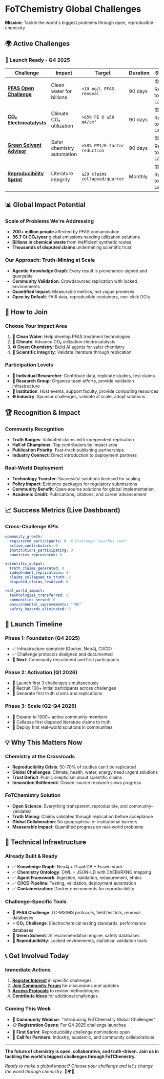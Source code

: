 # FoTChemistry Global Challenges

**Mission**: Tackle the world's biggest problems through open, reproducible chemistry

## 🌍 Active Challenges

### **🚀 Launch Ready - Q4 2025**

| Challenge | Impact | Target | Duration | Status |
|-----------|--------|--------|----------|--------|
| [**PFAS Open Challenge**](./01_pfas_open_challenge/) | Clean water for billions | `<10 ng/L PFAS removal` | 90 days | 🏗️ Ready to Launch |
| [**CO₂ Electrocatalysts**](./02_co2_electrocatalysts/) | Climate CO₂ utilization | `>85% FE @ ≥50 mA/cm²` | 90 days | 🏗️ Ready to Launch |
| [**Green Solvent Advisor**](./03_green_solvent_advisor/) | Safer chemistry automation | `≥50% PMI/E-factor reduction` | 90 days | 🏗️ Ready to Launch |
| [**Reproducibility Sprint**](./04_reproducibility_sprint/) | Literature integrity | `≥20 claims collapsed/quarter` | Monthly | 🏗️ Ready to Launch |

## 📊 Global Impact Potential

### **Scale of Problems We're Addressing**
- **200+ million people** affected by PFAS contamination
- **36.7 Gt CO₂/year** global emissions needing utilization solutions
- **Billions in chemical waste** from inefficient synthetic routes
- **Thousands of disputed claims** undermining scientific trust

### **Our Approach: Truth-Mining at Scale**
- **Agentic Knowledge Graph**: Every result is provenance-signed and queryable
- **Community Validation**: Crowdsourced replication with locked environments
- **Quantified Impact**: Measurable metrics, not vague promises
- **Open by Default**: FAIR data, reproducible containers, one-click DOIs

## 🎯 How to Join

### **Choose Your Impact Area**
1. **🌊 Clean Water**: Help develop PFAS treatment technologies
2. **🌱 Climate**: Advance CO₂ utilization electrocatalysts
3. **♻️ Green Chemistry**: Build AI agents for safer chemistry
4. **🔬 Scientific Integrity**: Validate literature through replication

### **Participation Levels**
- **🧪 Individual Researcher**: Contribute data, replicate studies, test claims
- **👥 Research Group**: Organize team efforts, provide validation infrastructure
- **🏢 Institution**: Host events, support faculty, provide computing resources
- **🌐 Industry**: Sponsor challenges, validate at scale, adopt solutions

## 🏆 Recognition & Impact

### **Community Recognition**
- **Truth Badges**: Validated claims with independent replication
- **Hall of Champions**: Top contributors by impact area
- **Publication Priority**: Fast-track publishing partnerships
- **Industry Connect**: Direct introduction to deployment partners

### **Real-World Deployment**
- **Technology Transfer**: Successful solutions licensed for scaling
- **Policy Impact**: Evidence packages for regulatory submissions
- **Community Benefit**: Open-source solutions for global implementation
- **Academic Credit**: Publications, citations, and career advancement

## 📈 Success Metrics (Live Dashboard)

### **Cross-Challenge KPIs**
```yaml
community_growth:
  registered_participants: 0  # Challenge launches soon!
  active_contributors: 0
  institutions_participating: 0
  countries_represented: 0

scientific_output:
  truth_claims_generated: 0
  independent_replications: 0
  claims_collapsed_to_truth: 0
  disputed_claims_resolved: 0

real_world_impact:
  technologies_transferred: 0
  communities_served: 0
  environmental_improvements: "TBD"
  safety_hazards_eliminated: 0
```

## 🚀 Launch Timeline

### **Phase 1: Foundation (Q4 2025)**
- ✅ Infrastructure complete (Docker, Neo4j, CI/CD)
- ✅ Challenge protocols designed and documented
- 🎯 **Next**: Community recruitment and first participants

### **Phase 2: Activation (Q1 2026)**
- 🎯 Launch first 3 challenges simultaneously
- 🎯 Recruit 100+ initial participants across challenges
- 🎯 Generate first truth claims and replications

### **Phase 3: Scale (Q2-Q4 2026)**
- 🎯 Expand to 1000+ active community members
- 🎯 Collapse first disputed literature claims to truth
- 🎯 Deploy first real-world solutions in communities

## 💡 Why This Matters Now

### **Chemistry at the Crossroads**
- **Reproducibility Crisis**: 50-70% of studies can't be replicated
- **Global Challenges**: Climate, health, water, energy need urgent solutions
- **Trust Deficit**: Public skepticism about scientific claims
- **Innovation Bottleneck**: Closed-source research slows progress

### **FoTChemistry Solution**
- **Open Science**: Everything transparent, reproducible, and community-validated
- **Truth Mining**: Claims validated through replication before acceptance
- **Global Collaboration**: No geographical or institutional barriers
- **Measurable Impact**: Quantified progress on real-world problems

## 🔬 Technical Infrastructure

### **Already Built & Ready**
- ✅ **Knowledge Graph**: Neo4j + GraphDB + Fuseki stack
- ✅ **Chemistry Ontology**: OWL + JSON-LD with ChEBI/RXNO mapping
- ✅ **Agent Framework**: Ingestion, validation, measurement, ethics
- ✅ **CI/CD Pipeline**: Testing, validation, deployment automation
- ✅ **Containerization**: Docker environments for reproducibility

### **Challenge-Specific Tools**
- 🧪 **PFAS Challenge**: LC-MS/MS protocols, field test kits, removal databases
- ⚡ **CO₂ Challenge**: Electrochemical testing standards, performance databases
- 🌱 **Green Solvent**: AI recommendation engine, safety databases
- 🔄 **Reproducibility**: Locked environments, statistical validation tools

## 📞 Get Involved Today

### **Immediate Actions**
1. **[Register Interest](./register/)** in specific challenges
2. **[Join Community Forum](./community/)** for discussions and updates
3. **[Access Protocols](./protocols/)** to review methodologies
4. **[Contribute Ideas](./contribute/)** for additional challenges

### **Coming This Week**
- 📅 **Community Webinar**: "Introducing FoTChemistry Global Challenges"
- 📋 **Registration Opens**: For Q4 2025 challenge launches
- 🎯 **First Sprint**: Reproducibility challenge nominations open
- 📢 **Call for Partners**: Industry, academic, and community collaborations

---

**The future of chemistry is open, collaborative, and truth-driven. Join us in tackling the world's biggest challenges through FoTChemistry.**

*Ready to make a global impact? Choose your challenge and let's change the world through chemistry.* 🧪🌍✨
